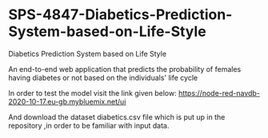 # SPS-4847-Diabetics-Prediction-System-based-on-Life-Style
Diabetics Prediction System based on Life Style

An end-to-end web application that predicts the probability of females having diabetes or not based on the individuals' life cycle

In order to test the model visit the link given below:
https://node-red-navdb-2020-10-17.eu-gb.mybluemix.net/ui

And download the dataset diabetics.csv file which is put up in the repository ,in order to be familiar with input data.

